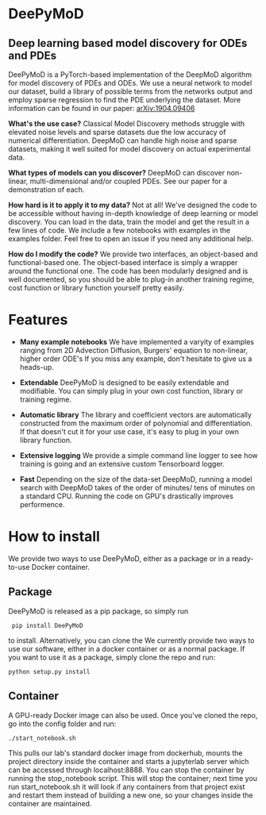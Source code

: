 # DeePyMoD

## Deep learning based model discovery for ODEs and PDEs

DeePyMoD is a PyTorch-based implementation of the DeepMoD algorithm for model discovery of PDEs and ODEs. We use a neural network to model our dataset, build a library of possible terms from the networks output and employ sparse regression to find the PDE underlying the dataset. More information can be found in our paper: [arXiv:1904.09406](http://arxiv.org/abs/1904.09406) 

**What's the use case?** Classical Model Discovery methods struggle with elevated noise levels and sparse datasets due the low accuracy of numerical differentiation. DeepMoD can handle high noise and sparse datasets, making it well suited for model discovery on actual experimental data.

**What types of models can you discover?** DeepMoD can discover non-linear, multi-dimensional and/or coupled PDEs. See our paper for a demonstration of each.

**How hard is it to apply it to my data?** Not at all! We've designed the code to be accessible without having in-depth knowledge of deep learning or model discovery. You can load in the data, train the model and get the result in a few lines of code. We include a few notebooks with examples in the examples folder. Feel free to open an issue if you need any additional help.

**How do I modify the code?** We provide two interfaces, an object-based and functional-based one. The object-based interface is simply a wrapper around the functional one. The code has been modularly designed and is well documented, so you should be able to plug-in another training regime, cost function or library function yourself pretty easily.

# Features

* **Many example notebooks** We have implemented a varyity of examples ranging from 2D Advection Diffusion, Burgers' equation to non-linear, higher order ODE's If you miss any example, don't hesitate to give us a heads-up.

* **Extendable** DeePyMoD is designed to be easily extendable and modifiable. You can simply plug in your own cost function, library or training regime.

* **Automatic library** The library and coefficient vectors are automatically constructed from the maximum order of polynomial and differentiation. If that doesn't cut it for your use case, it's easy to plug in your own library function.

* **Extensive logging** We provide a simple command line logger to see how training is going and an extensive custom Tensorboard logger.

* **Fast** Depending on the size of the data-set DeepMoD, running a model search with DeepMoD takes of the order of minutes/ tens of minutes on a standard CPU. Running the code on GPU's drastically improves performence. 

# How to install
We provide two ways to use DeePyMoD, either as a package or in a ready-to-use Docker container. 

## Package
DeePyMoD is released as a pip package, so simply run 

``` pip install DeePyMoD```

to install. Alternatively, you can clone the 
We currently provide two ways to use our software, either in a docker container or as a normal package. If you want to use it as a package, simply clone the repo and run:

```python setup.py install```


## Container
A GPU-ready Docker image can also be used. Once you've cloned the repo, go into the config folder and run:

```./start_notebook.sh```

This pulls our lab's standard docker image from dockerhub, mounts the project directory inside the container and starts a jupyterlab server which can be accessed through localhost:8888. You can stop the container by running the stop_notebook script.  This will stop the container; next time you run start_notebook.sh it will look if any containers from that project exist and restart them instead of building a new one, so your changes inside the container are maintained.





